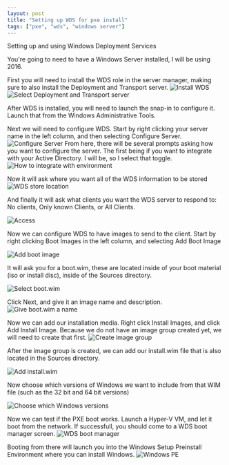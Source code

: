 ```yaml
---
layout: post
title: "Setting up WDS for pxe install"
tags: ["pxe", "wds", "windows server"]
---
```


Setting up and using Windows Deployment Services

You're going to need to have a Windows Server installed, I will be using 2016.


First you will need to install the WDS role in the server manager, making sure to also install the Deployment and Transport server.
![Install WDS](/assets/images/2020-07-02-WindowsDeploymentServer/1.png)
![Select Deployment and Transport server](/assets/images/2020-07-02-WindowsDeploymentServer/2.png)

After WDS is installed, you will need to launch the snap-in to configure it. Launch that from the Windows Administrative Tools.

Next we will need to configure WDS. Start by right clicking your server name in the left column, and then selecting Configure Server.
![Configure Server](/assets/images/2020-07-02-WindowsDeploymentServer/4.png)
From here, there will be several prompts asking how you want to configure the server.
The first being if you want to integrate with your Active Directory. I will be, so I select that toggle.
![How to integrate with environment](/assets/images/2020-07-02-WindowsDeploymentServer/5.png)

Now it will ask where you want all of the WDS information to be stored
![WDS store location](/assets/images/2020-07-02-WindowsDeploymentServer/6.png)

And finally it will ask what clients you want the WDS server to respond to: No clients, Only known Clients, or All Clients.

![Access](/assets/images/2020-07-02-WindowsDeploymentServer/7.png)

Now we can configure WDS to have images to send to the client.
Start by right clicking Boot Images in the left column, and selecting Add Boot Image

![Add boot image](/assets/images/2020-07-02-WindowsDeploymentServer/9.png)

It will ask you for a boot.wim, these are located inside of your boot material (iso or install disc), inside of the Sources directory.

![Select boot.wim](/assets/images/2020-07-02-WindowsDeploymentServer/10.png)

Click Next, and give it an image name and description.
![Give boot.wim a name](/assets/images/2020-07-02-WindowsDeploymentServer/11.png)

Now we can add our installation media.
Right click Install Images, and click Add Install Image. Because we do not have an image group created yet, we will need to create that first.
![Create image group](/assets/images/2020-07-02-WindowsDeploymentServer/14.png)

After the image group is created, we can add our install.wim file that is also located in the Sources directory.

![Add install.wim](/assets/images/2020-07-02-WindowsDeploymentServer/13.png)

Now choose which versions of Windows we want to include from that WIM file (such as the 32 bit and 64 bit versions)

![Choose which Windows versions](/assets/images/2020-07-02-WindowsDeploymentServer/15.png)

Now we can test if the PXE boot works.
Launch a Hyper-V VM, and let it boot from the network. If successfull, you should come to a WDS boot manager screen.
![WDS boot manager](/assets/images/2020-07-02-WindowsDeploymentServer/17.png)

Booting from there will launch you into the Windows Setup Preinstall Environment where you can install Windows.
![Windows PE](/assets/images/2020-07-02-WindowsDeploymentServer/18.png)
